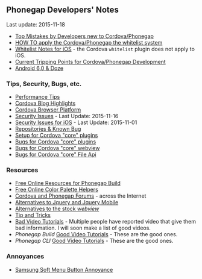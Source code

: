 ## Phonegap Developers' Notes ##
Last update: 2015-11-18

* [Top Mistakes by Developers new to Cordova/Phonegap](new-to-Phonegap.md)
* [HOW TO apply the Cordova/Phonegap the whitelist system](https://github.com/jessemonroy650/top-phonegap-mistakes/blob/master/the-whitelist-system.md)
* [Whitelist Notes for iOS](whitelist-ios-notes.md) - the Cordova `whitelist` plugin does not apply to iOS.
* [Current Tripping Points for Cordova/Phonegap Development](current-tripping-points.md)
* [Android 6.0 &amp; Doze](android-doze.md)

### Tips, Security, Bugs, etc. ###

* [Performance Tips](get-performance.md)
* [Cordova Blog Highlights](cordova-blog-highlights.md)
* [Cordova Browser Platform](browser-platform.md)
* [Security Issues](security-issues.md) - Last Update: 2015-11-16
* [Security Issues for iOS](security-issues-ios.md) - Last Update: 2015-11-01
* [Repositories &amp; Known Bug](bugs.md)
* [Setup for Cordova "core" plugins](plugins-core-setup.md)
* [Bugs for Cordova "core" plugins](plugins-core-bugs.md)
* [Bugs for Cordova "core" webview](core-bugs/plugins-core-bugs-webview.md)
* [Bugs for Cordova "core" File Api](core-bugs/plugins-core-bugs-file.md)

### Resources ###

* [Free Online Resources for Phonegap Build](free-online-resources.md)
* [Free Online Color Palette Helpers](extended/color-palette-helpers.md)
* [Cordova and Phonegap Forums](cordova-phonegap-forums.md) - across the Internet
* [Alternatives to Jquery and Jquery Mobile](alternatives-to-jquery-mobile.md)
* [Alternatives to the stock *webview*](webview-alternatives.md)
* [Tip and Tricks](tips-and-tricks.md)
* [Bad Video Tutorials](video-tutorials-bad.md) - Multiple people have reported video that give them bad information. I will soon make a list of good videos.
* *Phonegap Build* [Good Video Tutorials](video-tutorials-good-build.md) - These are the good ones.
* *Phonegap CLI* [Good Video Tutorials](video-tutorials-good-cli.md) - These are the good ones.


### Annoyances ###

* [Samsung Soft Menu Button Annoyance](annoyances/SamsungMenuButton.md)

